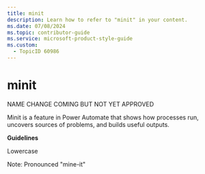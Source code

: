 ```yaml
---
title: minit
description: Learn how to refer to "minit" in your content.
ms.date: 07/08/2024
ms.topic: contributor-guide
ms.service: microsoft-product-style-guide
ms.custom:
  - TopicID 60986
---
```



# minit



NAME CHANGE COMING BUT NOT YET APPROVED

Minit is a feature in Power Automate that shows how processes run, uncovers sources of problems, and builds useful outputs.



**Guidelines**

Lowercase

Note: Pronounced "mine-it"



